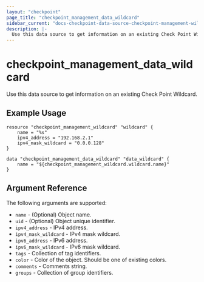 ```yaml
---
layout: "checkpoint"
page_title: "checkpoint_management_data_wildcard"
sidebar_current: "docs-checkpoint-data-source-checkpoint-management-wildcard"
description: |-
  Use this data source to get information on an existing Check Point Wildcard.
---
```


# checkpoint_management_data_wildcard

Use this data source to get information on an existing Check Point Wildcard.

## Example Usage


```hcl
resource "checkpoint_management_wildcard" "wildcard" {
    name = "%s"
	ipv4_address = "192.168.2.1"
 	ipv4_mask_wildcard = "0.0.0.128"
}

data "checkpoint_management_data_wildcard" "data_wildcard" {
    name = "${checkpoint_management_wildcard.wildcard.name}"
}
```

## Argument Reference

The following arguments are supported:

* `name` - (Optional) Object name.
* `uid` - (Optional) Object unique identifier. 
* `ipv4_address` - IPv4 address. 
* `ipv4_mask_wildcard` - IPv4 mask wildcard. 
* `ipv6_address` - IPv6 address. 
* `ipv6_mask_wildcard` - IPv6 mask wildcard. 
* `tags` - Collection of tag identifiers.
* `color` - Color of the object. Should be one of existing colors. 
* `comments` - Comments string. 
* `groups` - Collection of group identifiers.